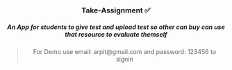 ### <p align="center">Take-Assignment ✅</p>

##### <p align="center"> An App for students to give test and upload test so other can buy can use that resource to evaluate themself</p>


> <p align="center">For Demo use email: arpit@gmail.com and password: 123456 to signin</p>
